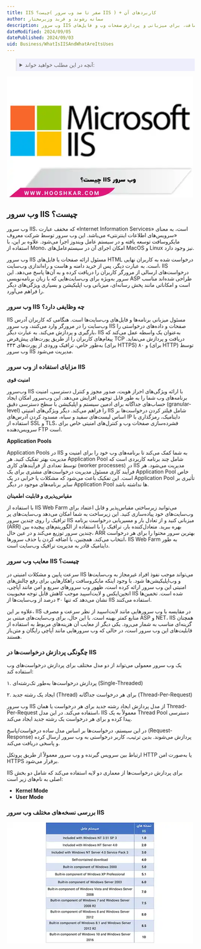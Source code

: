 ```yaml
---
title: IIS چیست؟( صفر تا صد وب سرور IIS ) + کاربردهای آن
author: سمانه رشوند و فربد وزیرمختار
description: وب سرور IIS مایکروسافت، برای میزبانی و پردازش صفحات وب و فایل‌های HTML طراحی شده و با امکانات امنیتی قوی و مقیاس‌پذیری بالا، به مدیریت بهینه درخواست‌های وب کمک می‌کند.
dateModified: 2024/09/05
datePublished: 2024/09/03
uid: Business/WhatIsIISAndWhatAreItsUses
---
```


<blockquote style="background-color:#eeeefc; padding:0.5rem">

<details>
  <summary>آنچه در این مطلب خواهید خواند:</summary>
  <ul>
   <li>وب سرور IIS چیست؟</li>
   <li>وب سرور IIS چه وظایفی دارد؟</li>
   <li>مزایای استفاده از وب سرور IIS</li>
   <li>چگونگی پردازش درخواست‌ها در IIS</li>
   <li>بررسی نسخه‌های مختلف وب سرور IIS</li>
   <li>معایب وب سرور IIS چیست؟</li>
  </ul>
</details>
</blockquote>

![وب سرور IIS چیست؟](./Images/WhatIsIis.webp)

## وب سرور IIS چیست؟

وب سرور IIS، که مخفف عبارت «Internet Information Services» است، به معنای «سرویس‌های اطلاعات اینترنتی» می‌باشد. این وب سرور توسط شرکت معروف مایکروسافت توسعه یافته و در سیستم عامل ویندوز اجرا می‌شود. علاوه بر این، با استفاده از Mono، امکان اجرای آن در سیستم‌عامل‌های MacOS و Linux نیز وجود دارد.

وب سرور IIS مسئول ارائه صفحات یا فایل‌های HTML درخواست شده به کاربران نهایی است. به عبارت دیگر، پس از خرید دامنه و هاست و راه‌اندازی وب‌سایت، IIS درخواست‌های ارسالی از مرورگر کاربران را دریافت کرده و به آن‌ها پاسخ می‌دهد. این سرور به‌ویژه برای وب‌سایت‌هایی که با زبان برنامه‌نویسی ASP طراحی شده‌اند مناسب است و امکاناتی مانند پخش رسانه‌ای، میزبانی وب اپلیکیشن و بسیاری ویژگی‌های دیگر را فراهم می‌آورد.

### وب سرور IIS چه وظایفی دارد؟

IIS مسئول میزبانی برنامه‌ها و فایل‌های وب‌سایت‌ها است. هنگامی که کاربران آدرس وب‌سایت را در مرورگر وارد می‌کنند، وب سرور IIS صفحات و داده‌های درخواستی را بارگیری و پردازش می‌کند. به عبارت دیگر، IIS به‌عنوان یک واسطه عمل می‌کند که پیغام‌های کاربران را از طریق پورت‌های پیش‌فرض TCP دریافت و پردازش می‌نماید. به‌طور خاص، ترافیک ورودی از پورت‌های ۴۴۳ (برای HTTPS) و ۸۰ (برای HTTP) توسط وب سرور IIS مدیریت می‌شود.

### مزایای استفاده از وب سرور IIS

**امنیت قوی**

وب‌سرور IIS با ارائه ویژگی‌های احراز هویت، صدور مجوز و کنترل دسترسی، امنیت برنامه‌های وب شما را به طور قابل توجهی افزایش می‌دهد. این وب‌سرور امکان ایجاد حساب‌های جداگانه برای ادمین سیستم و اپلیکیشن با سطح دسترسی دقیق (granular-level) را فراهم می‌کند. دیگر ویژگی‌های امنیتی IIS شامل فیلتر کردن درخواست‌ها بر اساس لیست‌های سفید و سیاه، مسدود کردن آدرس‌های IP داینامیک، رمزگذاری با استفاده از SSL و TLS، فشرده‌سازی صفحات وب و کنترل‌های امنیتی خاص برای سرویس‌دهنده FTP است.

**Application Pools**

Application Pools در IIS به شما کمک می‌کند تا برنامه‌های وب خود را برای امنیت و مدیریت بهتر تفکیک کنید. هر Application Pool شامل چند برنامه کاربردی است که توسط تعدادی از فرآیندهای کاری (worker processes) در IIS مدیریت می‌شود. هر فرآیند کاری مسئول مدیریت درخواست‌های مشتری برای یک Application Pool خاص است. این تفکیک باعث می‌شود که مشکلات یا خرابی در یک Application Pool تأثیری بر سایر برنامه‌های موجود در دیگر Application Pool ها نداشته باشد.

**مقیاس‌پذیری و قابلیت اطمینان**

با استفاده از IIS Web Farm می‌توانید زیرساختی مقیاس‌پذیر و قابل اعتماد برای وب‌سایت‌های خود پیاده‌سازی کنید. این زیرساخت به شما امکان می‌دهد وب‌سایت‌های پر ترافیک را روی چندین سرور IIS میزبانی کنید و از تعادل بار و مسیریابی درخواست برنامه (ARR) بهره ببرید. متعادل‌کننده بار، ترافیک را با استفاده از الگوریتم‌های پیچیده بین چندین سرور توزیع می‌کند و در عین حال، ARR بهترین سرور محتوا را برای هر درخواست انتخاب می‌کند. همچنین، با اضافه کردن یا حذف سرورها، IIS Web Farm به طور داینامیک قادر به مدیریت ترافیک وب‌سایت است.

### معایب وب سرور IIS چیست؟

سرعت پایین و مشکلات امنیتی در IIS می‌تواند موجب نفوذ افراد غیرمجاز به وب‌سایت‌ها و وب‌اپلیکیشن‌ها شود. با وجود اینکه مایکروسافت راهکارهایی برای رفع چالش‌های امنیتی این وب سرور ارائه کرده است، ظهور وب سرورهای سریع و امن مانند آپاچی، انجین‌ایکس و لایت‌اسپید موجب کاهش قابل توجه محبوبیت IIS شده است. تخمین‌ها نشان می‌دهد که تنها ۳۰ درصد از وب‌سایت‌ها از IIS استفاده می‌کنند. 

علاوه بر این، IIS در مقایسه با وب سرورهایی مانند لایت‌اسپید از نظر سرعت و مصرف منابع کمتر بهینه است. با این حال، برای وب‌سایت‌های مبتنی بر ASP و NET، IIS همچنان گزینه‌ای مناسب به شمار می‌رود. یکی دیگر از معایب آن هزینه‌های مربوط به استفاده از قابلیت‌های این وب سرور است، در حالی که وب سرورهایی مانند آپاچی رایگان و متن‌باز هستند.

### چگونگی پردازش درخواست‌ها در IIS

یک وب سرور معمولی می‌تواند از دو مدل مختلف برای پردازش درخواست‌های وب استفاده کند:

۱. پردازش درخواست‌ها به‌طور تک‌رشته‌ای (Single-Threaded)

۲. ایجاد یک رشته جدید (Thread) برای هر درخواست جداگانه (Thread-Per-Request)

وب سرور IIS از مدل پردازش ایجاد رشته جدید برای هر درخواست یا همان Thread-Per-Request استفاده می‌کند. در این مدل، IIS معمولاً به یک Thread Pool دسترسی پیدا کرده و برای هر درخواست یک رشته جدید ایجاد می‌کند.

در این سیستم، درخواست‌ها بر اساس مدل ساده درخواست/پاسخ (Request-Response) پردازش می‌شوند. بدین ترتیب، کاربر درخواستی به وب سرور ارسال کرده و پاسخی دریافت می‌کند.

ارتباط بین سرویس گیرنده و وب سرور معمولاً از طریق پروتکل HTTP یا به‌صورت امن HTTPS برقرار می‌شود.

IIS برای پردازش درخواست‌ها از معماری دو لایه استفاده می‌کند که شامل دو بخش اصلی به نام‌های زیر است:

- **Kernel Mode**
- **User Mode**

### بررسی نسخه‌های مختلف وب سرور IIS

![بررسی نسخه های مختلف وب سرور IIS](./Images/VersionTable.webp)

